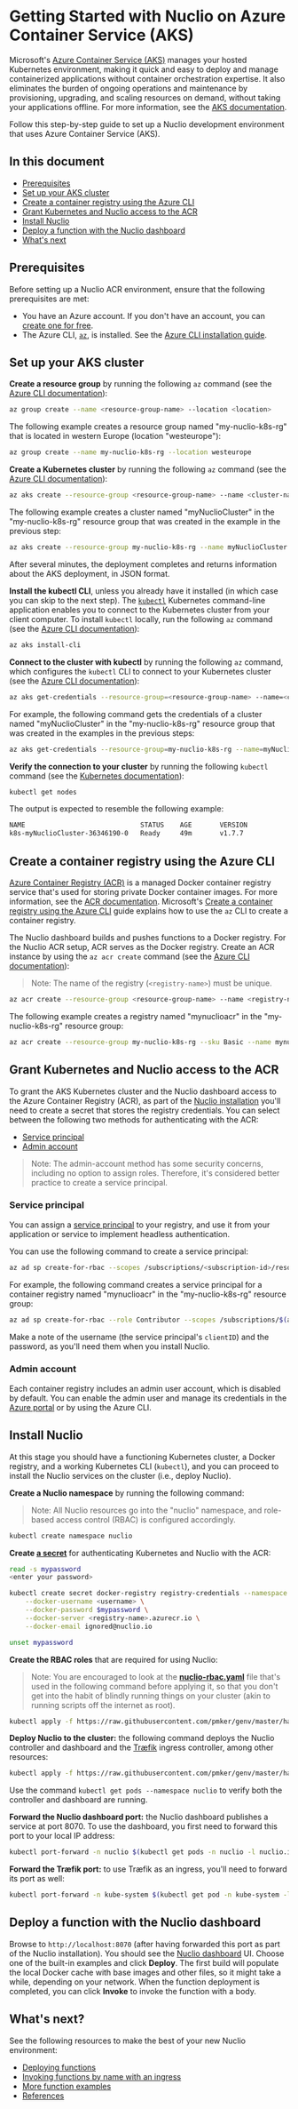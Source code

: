 # Getting Started with Nuclio on Azure Container Service (AKS)

Microsoft's [Azure Container Service (AKS)](https://azure.microsoft.com/services/container-service/) manages your hosted Kubernetes environment, making it quick and easy to deploy and manage containerized applications without container orchestration expertise. It also eliminates the burden of ongoing operations and maintenance by provisioning, upgrading, and scaling resources on demand, without taking your applications offline. For more information, see the [AKS documentation](https://docs.microsoft.com/azure/aks/).

Follow this step-by-step guide to set up a Nuclio development environment that uses Azure Container Service (AKS).

## In this document

- [Prerequisites](#prerequisites)
- [Set up your AKS cluster](#set-up-your-aks-cluster)
- [Create a container registry using the Azure CLI](#create-a-container-registry-using-the-azure-cli)
- [Grant Kubernetes and Nuclio access to the ACR](#grant-kubernetes-and-nuclio-access-to-the-acr)
- [Install Nuclio](#install-nuclio)
- [Deploy a function with the Nuclio dashboard](#deploy-a-function-with-the-nuclio-dashboard)
- [What's next](#whats-next)

## Prerequisites

Before setting up a Nuclio ACR environment, ensure that the following prerequisites are met:

- You have an Azure account. If you don't have an account, you can [create one for free](https://azure.microsoft.com/free/).
- The Azure CLI, [`az`](https://docs.microsoft.com/cli/azure/), is installed. See the [Azure CLI installation guide](https://docs.microsoft.com/cli/azure/install-azure-cli).

## Set up your AKS cluster

**Create a resource group** by running the following `az` command (see the [Azure CLI documentation](https://docs.microsoft.com/cli/azure/group#az_group_create)):

```sh
az group create --name <resource-group-name> --location <location>
```

The following example creates a resource group named "my-nuclio-k8s-rg" that is located in western Europe (location "westeurope"):
```sh
az group create --name my-nuclio-k8s-rg --location westeurope
```

**Create a Kubernetes cluster** by running the following `az` command (see the [Azure CLI documentation](https://docs.microsoft.com/cli/azure/aks#az_aks_create)):

```sh
az aks create --resource-group <resource-group-name> --name <cluster-name> --node-count <number>
```

The following example creates a cluster named "myNuclioCluster" in the "my-nuclio-k8s-rg" resource group that was created in the example in the previous step:
```sh
az aks create --resource-group my-nuclio-k8s-rg --name myNuclioCluster --node-count 2 --generate-ssh-keys
```

After several minutes, the deployment completes and returns information about the AKS deployment, in JSON format.

**Install the kubectl CLI**, unless you already have it installed (in which case you can skip to the next step). The [`kubectl`](https://kubernetes.io/docs/user-guide/kubectl-overview/) Kubernetes command-line application enables you to connect to the Kubernetes cluster from your client computer. To install `kubectl` locally, run the following `az` command (see the [Azure CLI documentation](https://docs.microsoft.com/cli/azure/aks#az_aks_install_cli)):

```sh
az aks install-cli
```

**Connect to the cluster with kubectl** by running the following `az` command, which configures the `kubectl` CLI to connect to your Kubernetes cluster (see the [Azure CLI documentation](https://docs.microsoft.com/cli/azure/aks#az_aks_get_credentials)):

```sh
az aks get-credentials --resource-group=<resource-group-name> --name=<cluster-name>
```

For example, the following command gets the credentials of a cluster named "myNuclioCluster" in the "my-nuclio-k8s-rg" resource group that was created in the examples in the previous steps:
```sh
az aks get-credentials --resource-group=my-nuclio-k8s-rg --name=myNuclioCluster
```

**Verify the connection to your cluster** by running the following `kubectl` command (see the [Kubernetes documentation](https://kubernetes.io/docs/reference/generated/kubectl/kubectl-commands#get)):

```sh
kubectl get nodes
```

The output is expected to resemble the following example:
```sh
NAME                             STATUS    AGE       VERSION
k8s-myNuclioCluster-36346190-0   Ready     49m       v1.7.7
```

## Create a container registry using the Azure CLI

[Azure Container Registry (ACR)](https://azure.microsoft.com/services/container-registry/) is a managed Docker container registry service that's used for storing private Docker container images. For more information, see the [ACR documentation](https://docs.microsoft.com/azure/container-registry/).
Microsoft's [Create a container registry using the Azure CLI](https://docs.microsoft.com/azure/container-registry/container-registry-get-started-azure-cli) guide explains how to use the `az` CLI to create a container registry.

The Nuclio dashboard builds and pushes functions to a Docker registry. For the Nuclio ACR setup, ACR serves as the Docker registry. Create an ACR instance by using the `az acr create` command (see the [Azure CLI documentation](https://docs.microsoft.com/cli/azure/acr#az_acr_create)):
> Note: The name of the registry (`<registry-name>`) must be unique.
```sh
az acr create --resource-group <resource-group-name> --name <registry-name> --sku Basic
```

The following example creates a registry named "mynuclioacr" in the "my-nuclio-k8s-rg" resource group:
```sh
az acr create --resource-group my-nuclio-k8s-rg --sku Basic --name mynuclioacr
```

## Grant Kubernetes and Nuclio access to the ACR

To grant the AKS Kubernetes cluster and the Nuclio dashboard access to the Azure Container Registry (ACR), as part of the [Nuclio installation](#install-nuclio) you'll need to create a secret that stores the registry credentials. You can select between the following two methods for authenticating with the ACR:

- [Service principal](#service-principal)
- [Admin account](#admin-account)

> Note: The admin-account method has some security concerns, including no option to assign roles. Therefore, it's considered better practice to create a service principal.

### Service principal

You can assign a [service principal](https://docs.microsoft.com/azure/active-directory/develop/active-directory-application-objects) to your registry, and use it from your application or service to implement headless authentication.

You can use the following command to create a service principal:

```sh
az ad sp create-for-rbac --scopes /subscriptions/<subscription-id>/resourcegroups/<resource-group-name>/providers/Microsoft.ContainerRegistry/registries/<registry-name> --role Contributor --name <service-prinicpal-name>
```

For example, the following command creates a service principal for a container registry named "mynuclioacr" in the "my-nuclio-k8s-rg" resource group:
```sh
az ad sp create-for-rbac --role Contributor --scopes /subscriptions/$(az account show --query id -o tsv)/resourcegroups/my-nuclio-k8s-rg/providers/Microsoft.ContainerRegistry/registries/mynuclioacr --name mynuclioacr-sp
```

Make a note of the username (the service principal's `clientID`) and the password, as you'll need them when you install Nuclio.

### Admin account

Each container registry includes an admin user account, which is disabled by default. You can enable the admin user and manage its credentials in the [Azure portal](https://docs.microsoft.com/azure/container-registry/container-registry-get-started-portal#create-a-container-registry) or by using the Azure CLI.

## Install Nuclio

At this stage you should have a functioning Kubernetes cluster, a Docker registry, and a working Kubernetes CLI (`kubectl`), and you can proceed to install the Nuclio services on the cluster (i.e., deploy Nuclio).

**Create a Nuclio namespace** by running the following command:

> Note: All Nuclio resources go into the "nuclio" namespace, and role-based access control (RBAC) is configured accordingly.

```sh
kubectl create namespace nuclio
```

**Create [a secret](#grant-kubernetes-and-nuclio-access-to-the-acr)** for authenticating Kubernetes and Nuclio with the ACR:

```sh
read -s mypassword
<enter your password>

kubectl create secret docker-registry registry-credentials --namespace nuclio \
    --docker-username <username> \
    --docker-password $mypassword \
    --docker-server <registry-name>.azurecr.io \
    --docker-email ignored@nuclio.io

unset mypassword
```

**Create the RBAC roles** that are required for using Nuclio:
> Note: You are encouraged to look at the [**nuclio-rbac.yaml**](https://github.com/pmker/genv/blob/master/hack/k8s/resources/nuclio-rbac.yaml) file that's used in the following command before applying it, so that you don't get into the habit of blindly running things on your cluster (akin to running scripts off the internet as root).

```sh
kubectl apply -f https://raw.githubusercontent.com/pmker/genv/master/hack/k8s/resources/nuclio-rbac.yaml
```

**Deploy Nuclio to the cluster:** the following command deploys the Nuclio controller and dashboard and the [Træfik](https://docs.traefik.io/) ingress controller, among other resources:

```sh
kubectl apply -f https://raw.githubusercontent.com/pmker/genv/master/hack/aks/resources/nuclio.yaml
```

Use the command `kubectl get pods --namespace nuclio` to verify both the controller and dashboard are running.

**Forward the Nuclio dashboard port:** the Nuclio dashboard publishes a service at port 8070. To use the dashboard, you first need to forward this port to your local IP address:
```sh
kubectl port-forward -n nuclio $(kubectl get pods -n nuclio -l nuclio.io/app=dashboard -o jsonpath='{.items[0].metadata.name}') 8070:8070
```

**Forward the Træfik port:** to use Træfik as an ingress, you'll need to forward its port as well:
```sh
kubectl port-forward -n kube-system $(kubectl get pod -n kube-system -l k8s-app=traefik-ingress-lb -o jsonpath='{.items[0].metadata.name}') 8080:80
```

## Deploy a function with the Nuclio dashboard

Browse to `http://localhost:8070` (after having forwarded this port as part of the Nuclio installation). You should see the [Nuclio dashboard](/README.md#dashboard) UI. Choose one of the built-in examples and click **Deploy**. The first build will populate the local Docker cache with base images and other files, so it might take a while, depending on your network. When the function deployment is completed, you can click **Invoke** to invoke the function with a body.

## What's next?

See the following resources to make the best of your new Nuclio environment:

- [Deploying functions](/docs/tasks/deploying-functions.md)
- [Invoking functions by name with an ingress](/docs/concepts/k8s/function-ingress.md)
- [More function examples](/hack/examples/README.md)
- [References](/docs/reference/)

